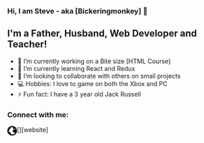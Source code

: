 ### Hi, I am Steve - aka [Bickeringmonkey] 👋

## I'm a Father, Husband, Web Developer and Teacher!
- 🔭 I’m currently working on a Bite size [HTML Course]
- 🌱 I’m currently learning React and Redux
- 👯 I’m looking to collaborate with others on small projects
- 💻 Hobbies: I love to game on both the Xbox and PC
- ⚡ Fun fact: I have a 3 year old Jack Russell

### Connect with me:

[<img align="left" alt="meadowsdemadesigns.com" width="22px" src="https://raw.githubusercontent.com/iconic/open-iconic/master/svg/globe.svg" />][website]


